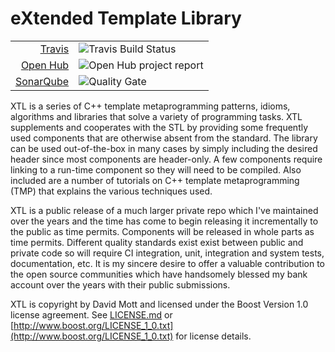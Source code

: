 eXtended Template Library
=========================
|||
|---:|:---|
|[Travis](https://travis-ci.org/djmott/xtl)|![Travis Build Status](https://travis-ci.org/djmott/xtl.svg?branch=master)|
|[Open Hub](https://www.openhub.net/p/libxtl)|![Open Hub project report](https://www.openhub.net/p/libxtl/widgets/project_thin_badge.gif)|
|[SonarQube](https://sonarqube.com/overview?id=xtl)|![Quality Gate](http://nemo.sonarqube.org/api/badges/gate?key=xtl&blinking=true)|


XTL is a series of C++ template metaprogramming patterns, idioms, algorithms and libraries that solve a variety of programming tasks. XTL supplements and cooperates with the STL by providing some frequently used components that are otherwise absent from the standard. The library can be used out-of-the-box in many cases by simply including the desired header since most components are header-only. A few components require linking to a run-time component so they will need to be compiled. Also included are a number of tutorials on C++ template metaprogramming (TMP) that explains the various techniques used.

XTL is a public release of a much larger private repo which I've maintained over the years and the time has come to begin releasing it incrementally to the public as time permits. Components will be released in whole parts as time permits. Different quality standards exist exist between public and private code so will require CI integration, unit, integration and system tests, documentation, etc. It is my sincere desire to offer a valuable contribution to the open source communities which have handsomely blessed my bank account over the years with their public submissions.

XTL is copyright by David Mott and licensed under the Boost Version 1.0 license agreement. See [LICENSE.md](LICENSE.md) or [http://www.boost.org/LICENSE_1_0.txt](http://www.boost.org/LICENSE_1_0.txt) for license details. 

